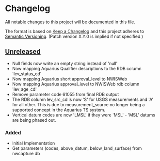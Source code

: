 # Changelog
All notable changes to this project will be documented in this file.

The format is based on [Keep a Changelog](http://keepachangelog.com/en/1.0.0/)
and this project adheres to [Semantic Versioning](http://semver.org/spec/v2.0.0.html). (Patch version X.Y.0 is implied if not specified.)

## [Unreleased](https://github.com/usgs/etl-discrete-groundwater-rdb)
-   Null fields now write an empty string instead of 'null'
-   Now mapping Aquarius Qualifier descriptions to the RDB column 'lev_status_cd'
-   Now mapping Aquarius short approval_level to NWISWeb
-   Now mapping Aquarius approval_level to NWISWeb rdb column 'lev_age_cd'
-   Remove parameter code 61055 from final RDB output
-   The RDB column lev_src_cd is now 'S' for USGS measurements and 'A' for all other.
   This is due to measurement_source no longer being a supported concept in the Aquarius TS system.
-   Vertical datum codes are now 'LMSL' if they were 'MSL' - 'MSL' datums are being phased out.

### Added
-   Initial Implementation
-   Get parameters (codes, above_datum, below_land_surface) from nwcapture db
